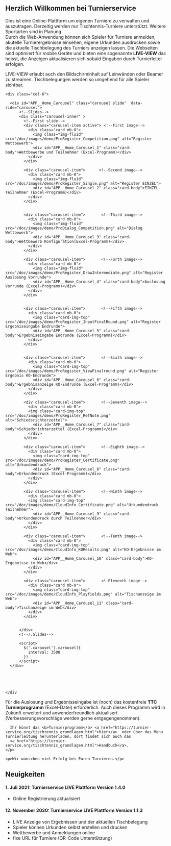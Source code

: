 ## Herzlich Willkommen bei Turnierservice

<div class="container">
  
  <div class="row"> <!-- ROW --> 
    <div class="col-6">
     <p>
	      Dies ist eine Online-Plattform um eigenen Turniere zu verwalten und auszutragen. Derzeitig werden nur Tischtennis-Turniere unterstützt. Weitere Sportarten sind in Planung.
        <br>
        Durch die Web-Anwendung können sich Spieler für Turniere anmelden, akutelle Turnierergebnisse einsehen, eigene Urkunden ausdrucken sowie die aktuelle Tischbelegung des Turniers anzeigen lassen. Die Webseiten sind optimiert für mobile Geräte und bieten eine sogenannte <b>LIVE-VIEW</b> das heisst, die Anzeigen aktualisieren sich sobald Eingaben durch Turnierleiter erfolgen.  
      </p>
      <p>
        LIVE-VIEW erlaubt auch den Bildschirminhalt auf Leinwänden oder Beamer zu streamen. Tischbelegungen werden so umgehend für alle Spieler sichtbar.
      </p>
    </div>

    <div class="col-6">

      <div id="APP__Home_Carousel" class="carousel slide"  data-ride="carousel">
          <!--Slides-->
          <div class="carousel-inner" >
            <!--First slide-->
            <div class="carousel-item active"> <!--First image-->
              <div class="card mb-0">
                <img class="img-fluid" src="/doc/images/demo/ProRegister_Competition.png" alt="Register Wettbewerb">
                <div id="APP__Home_Carousel_1" class="card-body">Wettbewerbe und Teilnehmer (Excel-Programm)</div>
              </div>
            </div> 

            <div class="carousel-item">      <!--Second image--> 
              <div class="card mb-0">
                <img class="img-fluid" src="/doc/images/demo/ProRegister_Single.png" alt="Register EINZEL">
                <div id="APP__Home_Carousel_2" class="card-body">EINZEL-Teilnehmer (Excel-Programm)</div>
              </div>
            </div>

            
            <div class="carousel-item">       <!--Third image-->   
              <div class="card mb-0">        
                <img class="img-fluid" src="/doc/images/demo/ProDialog_Competition.png" alt="Dialog Wettbewerb">
                <div id="APP__Home_Carousel_3" class="card-body">Wettbewerb Konfiguration(Excel-Programm)</div>
              </div>
            </div>  
            
            <div class="carousel-item">       <!--Forth image-->
              <div class="card mb-0">
                <img class="img-fluid" src="/doc/images/demo/ProRegister_DrawIntermediate.png" alt="Register Auslosung Vorrunde">
                <div id="APP__Home_Carousel_4" class="card-body">Auslosung Vorrunde (Excel-Programm)</div>
              </div>
            </div>


            <div class="carousel-item">       <!--Fifth image-->
              <div class="card mb-0">
                <img class="card-img-top" src="/doc/images/demo/ProRegister_InputFinalRound.png" alt="Register Ergebniseingabe Endrunde">
                <div id="APP__Home_Carousel_5" class="card-body">Ergebniseingabe Endrunde (Excel-Programm)</div>
              </div>
            </div>


            <div class="carousel-item">       <!--Sixth image-->
              <div class="card mb-0">
                <img class="card-img-top" src="/doc/images/demo/ProRegister_ViewFinalround.png" alt="Register Ergebnis KO-Endrunde">
                <div id="APP__Home_Carousel_6" class="card-body">Ergebnisanzeige KO-Endrunde (Excel-Programm)</div>
              </div>
            </div>

            <div class="carousel-item">       <!--Seventh image-->
              <div class="card mb-0">
              <img class="card-img-top" src="/doc/images/demo/ProRegister_RefNote.png" alt="Schiedsrichterzettel">
                <div id="APP__Home_Carousel_7" class="card-body">Schiedsrichterzettel (Excel-Programm)</div>
              </div>
            </div>

            <div class="carousel-item">       <!--Eighth image-->
              <div class="card mb-0">
                <img class="card-img-top" src="/doc/images/demo/ProRegister_Certificate.png" alt="Urkundendruck">
                <div id="APP__Home_Carousel_8" class="card-body">Urkundendruck (Excel-Programm)</div>
              </div>
            </div>            

            <div class="carousel-item">       <!--Ninth image-->
              <div class="card mb-0">
              <img class="card-img-top" src="/doc/images/demo/CloudInfo_Certificate.png" alt="Urkundendruck Teilnehmer">
                <div id="APP__Home_Carousel_9" class="card-body">Urkundendruck durch Teilnehmer</div>
              </div>
            </div>

            <div class="carousel-item">       <!--Tenth image-->
              <div class="card mb-0">
                <img class="card-img-top" src="/doc/images/demo/CloudInfo_KOResults.png" alt="KO-Ergebnisse im Web">
                <div id="APP__Home_Carousel_10" class="card-body">KO-Ergebnisse im Web</div>
              </div>
            </div>

            <div class="carousel-item">       <!-Eleventh image-->
              <div class="card mb-0">
                <img class="card-img-top" src="/doc/images/demo/CloudInfo_Playfields.png" alt="Tischanzeige im Web">
                <div id="APP__Home_Carousel_11" class="card-body">Tischanzeige im Web</div>
              </div>
            </div>


          </div>
          <!--/.Slides-->

          <script>
            $('.carousel').carousel({
              interval: 3500
            })
          </script>
      </div>





    </div
  </div> <!--/.ROW-->


  <div class="col-12">
    <p>
      Für die Auslosung und Ergebnisseingabe ist (noch) das kostenfreie <b>TTC Turnierprogramm</b> (Excel-Datei) erforderlich. Auch dieses Programm wird in Zukunft erweitert und anwenderfreundlich aktualisert (Verbesserungsvorschläge werden gerne entgegengenommen).

      Ihr könnt das <b>Turnierprogramm</b> <a href="https://turnier-service.org/tischtennis_grundlagen.html">hier</a>  oder über das Menu Turnierleitung herunterladen, dort findet sich auch das    
      <a href="https://turnier-service.org/tischtennis_grundlagen.html">Handbuch</a>.
    </p>
      
    <p>Wir wünschen viel Erfolg bei Euren Turnieren.</p>
  </div>
</div>


## Neuigkeiten

#### 1. Juli 2021: Turnierservice LIVE Plattform Version 1.4.0
  * Online Registrierung aktualisiert

#### 12. November 2020: Turnierservice LIVE Plattform Version 1.1.3 
  * LIVE Anzeige von Ergebnissen und der aktuellen Tischbelegung
  * Spieler können Urkunden selbst erstellen und drucken
  * Wettbewerbe und Anmeldungen online
  * fixe URL für Turniere (QR-Code Unterstützung)
